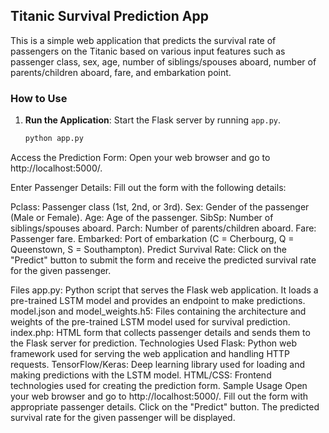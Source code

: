 ## Titanic Survival Prediction App

This is a simple web application that predicts the survival rate of passengers on the Titanic based on various input features such as passenger class, sex, age, number of siblings/spouses aboard, number of parents/children aboard, fare, and embarkation point.

### How to Use

1. **Run the Application**: Start the Flask server by running `app.py`.
   ```bash
   python app.py
Access the Prediction Form: Open your web browser and go to http://localhost:5000/.

Enter Passenger Details: Fill out the form with the following details:

Pclass: Passenger class (1st, 2nd, or 3rd).
Sex: Gender of the passenger (Male or Female).
Age: Age of the passenger.
SibSp: Number of siblings/spouses aboard.
Parch: Number of parents/children aboard.
Fare: Passenger fare.
Embarked: Port of embarkation (C = Cherbourg, Q = Queenstown, S = Southampton).
Predict Survival Rate: Click on the "Predict" button to submit the form and receive the predicted survival rate for the given passenger.

Files
app.py: Python script that serves the Flask web application. It loads a pre-trained LSTM model and provides an endpoint to make predictions.
model.json and model_weights.h5: Files containing the architecture and weights of the pre-trained LSTM model used for survival prediction.
index.php: HTML form that collects passenger details and sends them to the Flask server for prediction.
Technologies Used
Flask: Python web framework used for serving the web application and handling HTTP requests.
TensorFlow/Keras: Deep learning library used for loading and making predictions with the LSTM model.
HTML/CSS: Frontend technologies used for creating the prediction form.
Sample Usage
Open your web browser and go to http://localhost:5000/.
Fill out the form with appropriate passenger details.
Click on the "Predict" button.
The predicted survival rate for the given passenger will be displayed.

